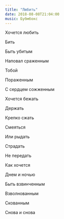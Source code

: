 ```yaml
---
title: "Любить"
date: 2018-08-08T21:04:00
music: Бубмбокс
---
```


Хочется любить

Бить

Быть убитым

Наповал сраженным

Тобой

Пораженным

С сердцем сожженным

Хочется бежать

Держать

Крепко сжать

Смеяться

Или рыдать

Страдать

Не передать

Как хочется

Днем и ночью

Быть взвинченным

Взволнованным

Скованным

Снова и снова
